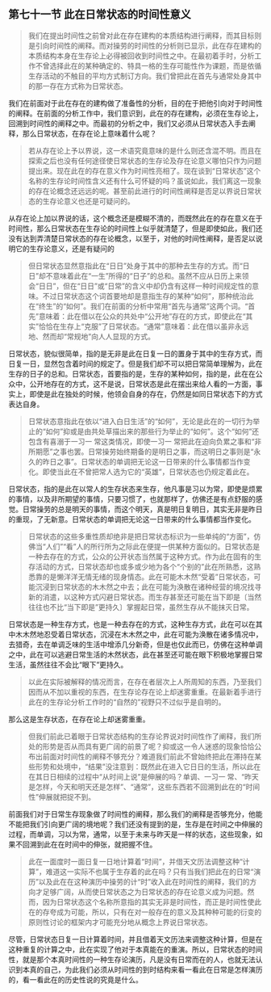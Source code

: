 <h2>第七十一节 此在日常状态的时间性意义</h2><blockquote data-pid="D5nQMt4a">我们在提出时间性之前曾对此在存在建构的本质结构进行阐释，而其目标则是引向时间性的阐释。而对操劳的时间性的分析则已显示，此在存在建构的本质结构本身在生存论上必得被回收到时间性之中。在最初着手时，分析工作不曾选择此在的某种确定的、特具一格的生存可能性作为课题，而是依循生存活动的不触目的平均方式制订方向。我们曾把此在首先与通常处身其中的那一存在方式称为日常状态。</blockquote><p data-pid="utXh5Rl6">我们在前面对于此在存在的建构做了准备性的分析，目的在于把他引向对于时间性的阐释。在前面的分析工作中，我们意识到，此在的存在建构，必须在生存论上，回溯到时间性的阐释之中。而最初的分析之中，我们又必须从日常状态入手去阐释，那么日常状态，在存在论上意味着什么呢？</p><blockquote data-pid="8lwL1ruE">若从存在论上予以界说，这一术语究竟意味的是什么则还含混不明。而且在探索之后也没有任何途径使日常状态的生存论及存在论意义哪怕只作为问题提出来。现在此在的存在意义作为时间性亮相了。现在谈到“日常状态”这个名称的生存论时间性含义还有什么可怀疑的吗？虽说如此，我们离这一现象的存在论概念还远远的呢。甚至前此进行的时间性阐释是否足以界说日常状态的生存论意义也还是可疑问的。</blockquote><p data-pid="0S299sU0">从存在论上加以界说的话，这个概念还是模糊不清的，而既然此在的存在意义在于时间性，那么日常状态在生存论的时间性上似乎就清楚了，但是即使如此，我们还没有达到弄清楚日常状态的存在论概念，以至于，对他的时间性阐释，是否足以说明它的生存论意义，还是有疑问的</p><blockquote data-pid="QSSzYOPU">但日常状态显然意指此在“日日”处身于其中的那种去生存的方式。而“日日”却不意味着此在“一生”所得的“日子”的总和。虽然不应从日历上来领会“日日”，但在“日日”或“日常”的含义中却仍含有这样一种时间规定性的意味。不过日常状态这个词首要地却是意指生存的某种“如何”，那种统治此在“终生”的“如何”。我们在前面的分析中常用“首先与通常”这两个词。“首先”意味着：此在借以在公众的共处中“公开地”存在的方式，即使此在“其实”恰恰在生存上“克服”了日常状态。“通常”意味着：此在借以虽非永远地、然而却“常规地”向人人显现的方式。</blockquote><p data-pid="jt5XzPI9">日常状态，貌似很简单，指的是无非是此在日复一日的置身于其中的生存方式，而日复一日，显然包含着时间的规定了。但是我们却不可以把日常简单理解为，此在生存的日子的总和。日常状态，首要指的是，生存的某种如何，指的是，此在在公众中，公开地存在的方式，这不是说，日常状态是此在摆出来给人看的一方面，事实上，即使是此在独处的时候，他领会自身的存在，仍然是如同日常状态下的方式表达自身。</p><blockquote data-pid="5qor72Np">日常状态意指此在依以“进入白日生活”的“如何”，无论是此在的一切行为举止的“如何”抑或是由共处草描出来的那些行为举止的“如何”。这个“如何”还包含有喜溺于一习一 常这类情况，即使一习一 常把此在迫向负累之事和“非所期愿”之事也罢。日常操劳始终期备的是明日之事，而这明日之事则是“永久的昨日之事”。日常状态的单调把无论这一日带来的什么事情都当作变化。即使当此在不曾把常人选为它的“英雄”，日常状态也仍规定着此在。</blockquote><p data-pid="rWNOluVR">日常状态，指的是此在以常人的生存状态来生存，他凡事是习以为常，即使是烦累的事情，以及非所期望的事情，只要习惯了，也就那样了，仿佛还是有点舒服的感觉。日常操劳的总是明天的事情，而这个明天，真是明日复明日，其实无非是昨日的重现，了无新意。日常状态的单调把无论这一日带来的什么事情都当作变化。</p><blockquote data-pid="XvWOfBAu">日常状态的这些多重性质却绝非是把日常状态标识为一些单纯的“方面”，仿佛当“人们”“看”人的所行所为之际此在便提一供某种方面似的。日常状态是一种去存在的方式，公众的公开状态当然属于这种方式。作为此在固有的生存活动的方式，日常状态却也或多或少地为各个“个别的”此在所熟悉，这熟悉靠的是懒洋洋无情无绪的现身情态。此在可能木木然“受着”日常状态，可能沉浸到日常状态的木木然之中去；此在可能为涣散在诸种经营的境况找寻新的消遣，以这种方式闪避日常状态。而生存甚至还可能在当下即是〔当然往往也不比“当下即是”更持久〕掌握起日常，虽然生存从不能抹灭日常。</blockquote><p data-pid="qbW6DEKU">日常状态是一种生存方式，也是一种去存在的方式，这种生存方式，此在可以在其中木木然地忍受着日常状态，沉浸在木木然之中，此在可能为涣散在诸多情况中，去猎奇，去在单调乏味的生活中增添几分新奇，但是也仅此而已，仿佛在这种单调之中，此在可以逃避日常生活的木然状态，此在甚至还可能在眼下积极地掌握日常生活，虽然往往不会比“眼下”更持久。</p><blockquote data-pid="H3PNIFdQ">以此在实际被解释的情况而言，在存在者层次上人所周知的东西，乃至我们因而从不加以重视的东西，在生存论存在论上却迷雾重重。在最新着手进行此在的生存论分析工作时的“自然的”视野只不过似乎是自明的。</blockquote><p data-pid="MD-jZ3mA">那么这是生存状态，在存在论上却迷雾重重。</p><blockquote data-pid="ohT4Y0oK">但我们前此已着眼于日常状态结构的生存论界说对时间性作了阐释，我们所处的形势是否从而具有更广阔的前景了呢？抑或这一令人迷惑的现象恰恰公布出前面对时间性的阐释不够充分？难道我们前此不曾始终把此在滞持在某些形势和处境中，“结果”没注意到：既然此在进入它日日的生活，所以此在在其日日相续的过程中“从时间上说”是伸展的吗？单调、一习一 常、“昨天是怎样，今天和明天还是怎样”、“通常”，这些东西若不回溯到此在的“时间性”伸展就把捉不到。</blockquote><p data-pid="1FMCMdyr">前面我们对于日常生存现象做了时间性的阐释，那么我们的阐释是否够充分，他能不能把我们引向更广阔的境地呢？我们还没有提到的是，生存是在时间之中伸展的过程，而单调，习以为常，通常，以至于未来与昨天是一样的状态，这些现象，如果不回溯到此在在时间中的伸张，就把握不住。</p><blockquote data-pid="fwRqkHyo">此在一面度时一面日复一日地计算着“时间”，并借天文历法调整这种“计算”，难道这一实际不也属于生存着的此在吗？只有当我们把此在的日常“演历”以及此在在这种演历中操劳的计“时”收入此在时间性的阐释，我们的方向才足够广阔，从而使日常状态之为日常状态的存在论意义成为问题。然而，因为日常状态这个名称所意指的其实无非是时间性，而正是时间性使此在的存夸成为可能，所以，只有在对一般存在的意义及其种种可能的衍变的原则性讨论的框架内才可能充分地从概念上界说日常状态。</blockquote><p data-pid="-g_e4jbK">尽管，日常状态日复一日计算着时间，并且借着天文历法来调整这种计算，但是在这种重复的计算之中，此在实现了他对于本真能在的重演。所以，日常状态的时间性，就是那个本真时间性的一种生存论演历，凡是没有日常而在的人，也就无法认识到本真的自己，为此我们必须从时间性的到时结构来看一看此在日常是怎样演历的，看一看此在的历史性说的究竟是什么。</p><p></p><p></p><p></p><p></p><p></p><p></p><p></p>